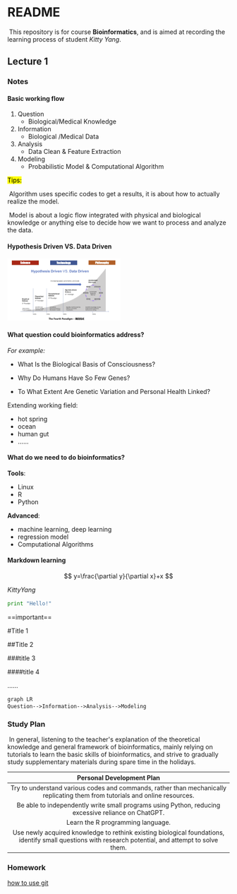 # README

​	This repository is for course **Bioinformatics**, and is aimed at recording the learning process of student *Kitty Yang*.

## Lecture 1

### Notes

#### Basic working flow

1. Question
   - Biological/Medical Knowledge
2. Information
   - Biological /Medical Data
3. Analysis
   - Data Clean & Feature Extraction
4. Modeling
   - Probabilistic Model & Computational Algorithm



<mark>Tips:<mark>

​	Algorithm uses specific codes to get a results, it is about how to actually realize the model.

​	Model is about a logic flow integrated  with physical and biological knowledge or anything else to decide how we want to process and analyze the data.

#### Hypothesis Driven VS. Data Driven

<img src="./Fig1.png" style="zoom: 25%;" />

#### What question could bioinformatics address?

*For example:*

- What Is the Biological Basis of Consciousness?

- Why Do Humans Have So Few Genes?

- To What Extent Are Genetic Variation and Personal Health Linked?

Extending working field:

- hot spring
- ocean
- human gut
- ……

#### What do we need to do bioinformatics?

**Tools**:

- Linux
- R
- Python

**Advanced**:

- machine learning, deep learning
- regression model
- Computational Algorithms

#### Markdown learning

$$ y=\frac{\partial y}{\partial x}+x $$

*KittyYang*

```python
print "Hello!"
```

==important==

#Title 1

##Title 2

###title 3

####title 4

……

```mermaid
graph LR
Question-->Information-->Analysis-->Modeling
```



### Study Plan

​	In general, listening to the teacher's explanation of the theoretical knowledge and general framework of bioinformatics, mainly relying on tutorials to learn the basic skills of bioinformatics, and strive to gradually study supplementary materials during spare time in the holidays.

|                  Personal Development Plan                   |
| :----------------------------------------------------------: |
| Try to understand various codes and commands, rather than mechanically replicating them from tutorials and online resources. |
| Be able to independently write small programs using Python, reducing excessive reliance on ChatGPT. |
|              Learn the R programming language.               |
| Use newly acquired knowledge to rethink existing biological foundations, identify small questions with research potential, and attempt to solve them. |



### Homework

[how to use git](https://github.com/Yjy20050126/Bioinformatics-KittyYang/blob/main/How%20to%20use%20Git)
